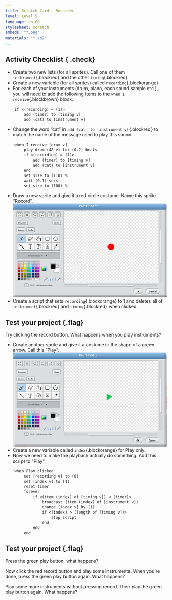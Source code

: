 ```yaml
---
title: Scratch Card - Recorder
level: Level 5
language: en-GB
stylesheet: scratch
embeds: "*.png"
materials: "*.sb2"
...
```


## Activity Checklist { .check}

+ Create two new lists (for all sprites). Call one of them `instrument`{.blockred} and the other `timing`{.blockred}.
+ Create a new variable (for all sprites) called `recording`{.blockorange}
+ For each of your instruments (drum, piano, each sound sample etc.), you will need to add the following items to the `when I receive`{.blockbrown} block.
```blocks
    if <(recording) = (1)>
        add (timer) to [timing v]
        add (cat) to [instrument v]
```

+ Change the word “cat” in `add [cat] to [instrument v]`{.blockred} to match the name of the message used to play this sound.
```blocks
    when I receive [drum v]
        play drum (48 v) for (0.2) beats
        if <(recording) = (1)>
            add (timer) to [timing v]
            add (cat) to [instrument v]
        end
        set size to (110) %
        wait (0.1) secs
        set size to (100) %
```

+ Draw a new sprite and give it a red circle costume. Name this sprite “Record”. ![record costume](record-costume.png)
+ Create a script that sets `recording`{.blockorange} to 1 and deletes all of `instrument`{.blockred} and `timing`{.blockred} when clicked.

## Test your project {.flag}

Try clicking the record button. What happens when you play instruments?

+ Create another sprite and give it a costume in the shape of a green arrow.  Call this “Play”. ![play costume](play-costume.png)
+ Create a new variable called `index`{.blockorange} for Play only.
+ Now we need to make the playback actually do something. Add this script to "Play"
```blocks
    when Play clicked
        set [recording v] to (0)
        set [index v] to (1)
        reset timer
        forever
            if <(item (index) of [timing v]) < (timer)>
                broadcast (item (index) of [instrument v])
                change [index v] by (1)
                if <(index) > (length of [timing v])>
                    stop script
                end
            end
        end
```

## Test your project {.flag}

Press the green play button. what happens?

Now click the red record button and play some instruments. When you're done, press the green play button again. What happens?

Play some more instruments without pressing record. Then play the green play button again. What happens?
